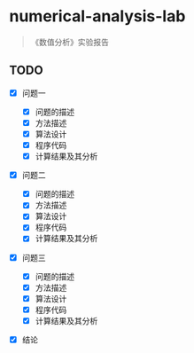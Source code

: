 # numerical-analysis-lab

> 《数值分析》实验报告

## TODO

- [x] 问题一
    - [x] 问题的描述
    - [x] 方法描述
    - [x] 算法设计
    - [x] 程序代码
    - [x] 计算结果及其分析
- [x] 问题二
    - [x] 问题的描述
    - [x] 方法描述
    - [x] 算法设计
    - [x] 程序代码
    - [x] 计算结果及其分析
- [x] 问题三
    - [x] 问题的描述
    - [x] 方法描述
    - [x] 算法设计
    - [x] 程序代码
    - [x] 计算结果及其分析
- [x] 结论

